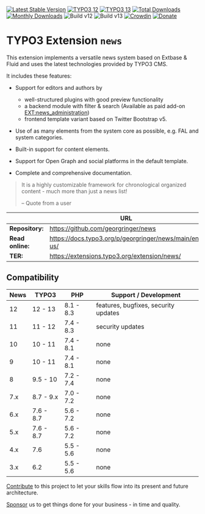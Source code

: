 [![Latest Stable Version](https://poser.pugx.org/georgringer/news/v/stable)](https://extensions.typo3.org/extension/news/)
[![TYPO3 12](https://img.shields.io/badge/TYPO3-12-orange.svg)](https://get.typo3.org/version/12)
[![TYPO3 13](https://img.shields.io/badge/TYPO3-13-orange.svg)](https://get.typo3.org/version/13)
[![Total Downloads](https://poser.pugx.org/georgringer/news/d/total)](https://packagist.org/packages/georgringer/news)
[![Monthly Downloads](https://poser.pugx.org/georgringer/news/d/monthly)](https://packagist.org/packages/georgringer/news)
![Build v12](https://github.com/georgringer/news/actions/workflows/core12.yml/badge.svg)
![Build v13](https://github.com/georgringer/news/actions/workflows/core13.yml/badge.svg)
[![Crowdin](https://badges.crowdin.net/typo3-extension-news/localized.svg)](https://crowdin.com/project/typo3-extension-news)
[![Donate](https://img.shields.io/badge/Donate-PayPal-green.svg)](https://www.paypal.me/GeorgRinger/25)

# TYPO3 Extension `news`

This extension implements a versatile news system based on Extbase & Fluid and
uses the latest technologies provided by TYPO3 CMS.

It includes these features:

* Support for editors and authors by

   * well-structured plugins with good preview functionality
   * a backend module with filter & search (Available as paid add-on [EXT:news_administration](https://docs.typo3.org/p/georgringer/news/main/en-us/Addons/NewsAdministration/Index.html))
   * frontend template variant based on Twitter Bootstrap v5.

* Use of as many elements from the system core as possible, e.g. FAL and system
  categories.
* Built-in support for content elements.
* Support for Open Graph and social platforms in the default template.
* Complete and comprehensive documentation.

> It is a highly customizable framework for chronological organized content -
> much more than just a news list!
>
> – Quote from a user

|                  | URL                                                   |
|------------------|-------------------------------------------------------|
| **Repository:**  | https://github.com/georgringer/news                   |
| **Read online:** | https://docs.typo3.org/p/georgringer/news/main/en-us/ |
| **TER:**         | https://extensions.typo3.org/extension/news/          |

## Compatibility

| News | TYPO3     | PHP       | Support / Development                |
|------|-----------|-----------|--------------------------------------|
| 12   | 12 - 13   | 8.1 - 8.3 | features, bugfixes, security updates |
| 11   | 11 - 12   | 7.4 - 8.3 | security updates                     |
| 10   | 10 - 11   | 7.4 - 8.1 | none                                 |
| 9    | 10 - 11   | 7.4 - 8.1 | none                                 |
| 8    | 9.5 - 10  | 7.2 - 7.4 | none                                 |
| 7.x  | 8.7 - 9.x | 7.0 - 7.2 | none                                 |
| 6.x  | 7.6 - 8.7 | 5.6 - 7.2 | none                                 |
| 5.x  | 7.6 - 8.7 | 5.6 - 7.2 | none                                 |
| 4.x  | 7.6       | 5.5 - 5.6 | none                                 |
| 3.x  | 6.2       | 5.5 - 5.6 | none                                 |

[Contribute](https://docs.typo3.org/p/georgringer/news/main/en-us/Introduction/Contribution/Index.html)
to this project to let your skills flow into its present and future architecture.

[Sponsor](https://docs.typo3.org/p/georgringer/news/main/en-us/Introduction/Sponsoring/Index.html)
us to get things done for your business - in time and quality.
